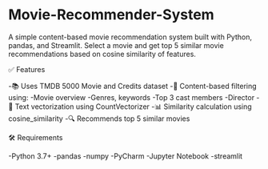 # Movie-Recommender-System
A simple content-based movie recommendation system built with Python, pandas, and Streamlit. Select a movie and get top 5 similar movie recommendations based on cosine similarity of features.

✅ Features

-📚 Uses TMDB 5000 Movie and Credits dataset
-🧠 Content-based filtering using:
     -Movie overview
      -Genres, keywords
      -Top 3 cast members
      -Director
-🧮 Text vectorization using CountVectorizer
-📊 Similarity calculation using cosine_similarity
-🔍 Recommends top 5 similar movies

🛠 Requirements

-Python 3.7+
-pandas
-numpy
-PyCharm
-Jupyter Notebook
-streamlit
